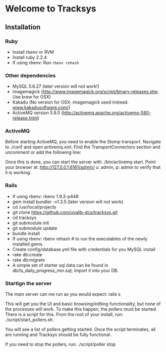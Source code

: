 # Welcome to Tracksys

## Installation

### Ruby
* Install rbenv or RVM
* Install ruby 2.2.4
* If using rbenv: Run ```rbenv rehash```

### Other dependencies
* MySQL 5.6.27 (later version will not work!)
* imagemagick (http://www.imagemagick.org/script/binary-releases.php. Use brew for OSX)
* Kakadu (No version for OSX; imagemagick used instead. www.kakadusoftware.com/)
* ActiveMQ version 5.8.0 (http://activemq.apache.org/activemq-580-release.html)

### ActiveMQ
Before starting ActiveMQ, you need to enable the Stomp transport. Navigate to ./conf and open activemq.xml.
Find the TransportConnectors section and uncomment or add the following line:
<transportConnector name="stomp" uri="stomp://0.0.0.0:61613?maximumConnections=1000&amp;wireformat.maxFram     eSize=104857600"/>

Once this is done, you can start the server with ./bin/activemq start. Point your browser at:
http://127.0.0.1:8161/admin/
u: admin, p: admin 
to verify that it is working. 

### Rails
* If using rbenv: rbenv 1.9.3-p448
* gem install bundler -v1.3.5  (later version will not work)
* cd /usr/local/projects
* git clone https://github.com/uvalib-dcs/tracksys.git
* cd tracksys
* git submodule init
* git submodule update
* bundle install
* If using rbenv: rbenv rehash # to run the executables of the newly installed gems.
* Create config/database.yml file with credentials for you MySQL install
* rake db:create
* rake db:migrate
* A simple set of starter sql data can be found in db/ts_daily_progress_min.sql; import it into your DB.

### Startign the server
The main server can me run as you would expect: rails s

This will get you the UI and basic browsing/editing functionality, but none of the processes will work. To make
this happen, the pollers must be started. There is a script for this. From the root of your install, run:
./script/start_pollers.sh.

You will see a list of pollers getting started. Once the script terminates, all are running and Tracksys 
should be fully functional.

If you need to stop the pollers, run: ./script/poller stop
